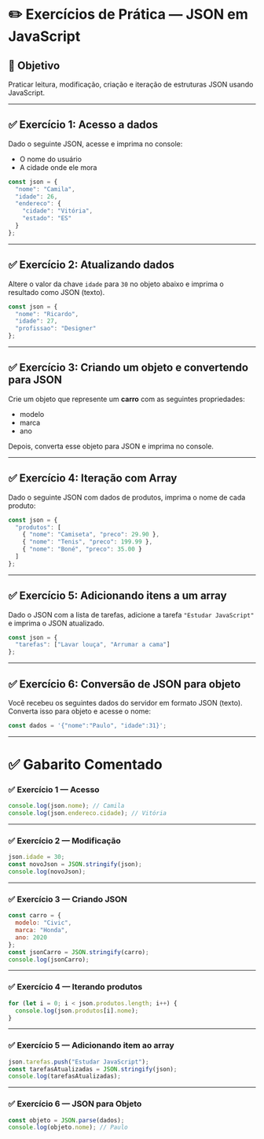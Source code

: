 
# ✏️ Exercícios de Prática — JSON em JavaScript

## 🎯 Objetivo
Praticar leitura, modificação, criação e iteração de estruturas JSON usando JavaScript.

---

## ✅ Exercício 1: Acesso a dados

Dado o seguinte JSON, acesse e imprima no console:

- O nome do usuário
- A cidade onde ele mora

```js
const json = {
  "nome": "Camila",
  "idade": 26,
  "endereco": {
    "cidade": "Vitória",
    "estado": "ES"
  }
};
```

---

## ✅ Exercício 2: Atualizando dados

Altere o valor da chave `idade` para `30` no objeto abaixo e imprima o resultado como JSON (texto).

```js
const json = {
  "nome": "Ricardo",
  "idade": 27,
  "profissao": "Designer"
};
```

---

## ✅ Exercício 3: Criando um objeto e convertendo para JSON

Crie um objeto que represente um **carro** com as seguintes propriedades:

- modelo
- marca
- ano

Depois, converta esse objeto para JSON e imprima no console.

---

## ✅ Exercício 4: Iteração com Array

Dado o seguinte JSON com dados de produtos, imprima o nome de cada produto:

```js
const json = {
  "produtos": [
    { "nome": "Camiseta", "preco": 29.90 },
    { "nome": "Tenis", "preco": 199.99 },
    { "nome": "Boné", "preco": 35.00 }
  ]
};
```

---

## ✅ Exercício 5: Adicionando itens a um array

Dado o JSON com a lista de tarefas, adicione a tarefa `"Estudar JavaScript"` e imprima o JSON atualizado.

```js
const json = {
  "tarefas": ["Lavar louça", "Arrumar a cama"]
};
```

---

## ✅ Exercício 6: Conversão de JSON para objeto

Você recebeu os seguintes dados do servidor em formato JSON (texto). Converta isso para objeto e acesse o nome:

```js
const dados = '{"nome":"Paulo", "idade":31}';
```

---

# ✅ Gabarito Comentado

### ✅ Exercício 1 — Acesso

```js
console.log(json.nome); // Camila
console.log(json.endereco.cidade); // Vitória
```

---

### ✅ Exercício 2 — Modificação

```js
json.idade = 30;
const novoJson = JSON.stringify(json);
console.log(novoJson);
```

---

### ✅ Exercício 3 — Criando JSON

```js
const carro = {
  modelo: "Civic",
  marca: "Honda",
  ano: 2020
};
const jsonCarro = JSON.stringify(carro);
console.log(jsonCarro);
```

---

### ✅ Exercício 4 — Iterando produtos

```js
for (let i = 0; i < json.produtos.length; i++) {
  console.log(json.produtos[i].nome);
}
```

---

### ✅ Exercício 5 — Adicionando item ao array

```js
json.tarefas.push("Estudar JavaScript");
const tarefasAtualizadas = JSON.stringify(json);
console.log(tarefasAtualizadas);
```

---

### ✅ Exercício 6 — JSON para Objeto

```js
const objeto = JSON.parse(dados);
console.log(objeto.nome); // Paulo
```
